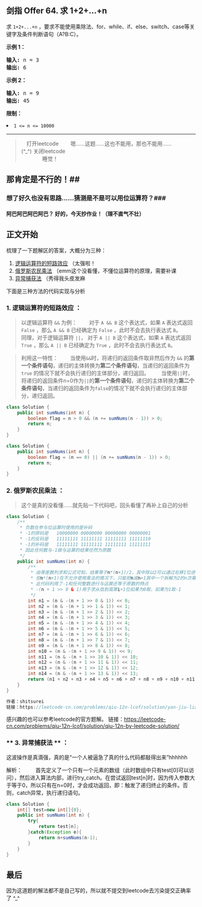 ## 剑指 Offer 64. 求 1+2+…+n

<p>求 <code>1+2+...+n</code> ，要求不能使用乘除法、for、while、if、else、switch、case等关键字及条件判断语句（A?B:C）。</p>

<p><strong>示例 1：</strong></p>

<pre><strong>输入:</strong> n = 3
<strong>输出:&nbsp;</strong>6
</pre>

<p><strong>示例 2：</strong></p>

<pre><strong>输入:</strong> n = 9
<strong>输出:&nbsp;</strong>45
</pre>

<p><strong>限制：</strong></p>
	<li><code>1 &lt;= n&nbsp;&lt;= 10000</code></li>


---

> &ensp;&ensp;打开leetcode
> &ensp;&ensp;&ensp;&ensp;嗯……这题……这也不能用，那也不能用……
> &ensp;&ensp;&ensp;&ensp;&ensp;&ensp;(^_^) 关闭leetcode  
> &ensp;&ensp;&ensp;&ensp;&ensp;&ensp;&ensp;&ensp;睡觉！

## 那肯定是不行的！##

### 想了好久也没有思路……猜测是不是可以用位运算符？###

#### 阿巴阿巴阿巴阿巴？ 好的，今天抄作业！（理不直气不壮） ####


**正文开始**
---

梳理了一下题解区的答案，大概分为三种：

1. [逻辑运算符的短路效应](#jump1) （太强啦！
2. [俄罗斯农民乘法](#jump2)	  （emm这个没看懂，不懂位运算符的原理，需要补课
3. [异常捕获法](#jump3)		  （秀得我头皮发麻

下面是三种方法的代码实现与分析

### <span id="jump1">**1. 逻辑运算符的短路效应**</span> ：

> 以逻辑运算符 `&&` 为例：
> &ensp;&ensp;&ensp;&ensp;对于 `A && B` 这个表达式，如果 `A` 表达式返回 `False` ，那么 `A && B` 已经确定为 `False` ，此时不会去执行表达式 `B`。
> &ensp;&ensp;&ensp;&ensp;同理，对于逻辑运算符 `||`， 对于 `A || B` 这个表达式，如果 `A` 表达式返回 `True` ，那么 `A || B` 已经确定为 `True` ，此时不会去执行表达式 `B`。

> 利用这一特性：
> &ensp;&ensp;&ensp;&ensp;当使用`&&`时，将递归的返回条件取非然后作为 `&&` 的**第一个条件语句**，递归的主体转换为**第二个条件语句**，当递归的返回条件为 `true` 的情况下就不会执行递归的主体部分，递归返回。
> &ensp;&ensp;&ensp;&ensp;当使用`||`时，将递归的返回条件n=0作为`||`的**第一个条件语句**，递归的主体转换为**第二个条件语句**，当递归的返回条件为`false`的情况下就不会执行递归的主体部分，递归返回。

```java
class Solution {
    public int sumNums(int n) {
        boolean flag = n > 0 && (n += sumNums(n - 1)) > 0;
        return n;
    }
}
```

```java
class Solution {
    public int sumNums(int n) {
        boolean flag = (n == 0) || (n += sumNums(n - 1)) > 0;
        return n;
    }
}
```
### <span id="jump2">**2. 俄罗斯农民乘法**</span> ：

> 这个是真的没看懂……就先贴一下代码吧，回头看懂了再补上自己的分析

```java
class Solution {
    /**
     * 负数在参与位运算时使用的是补码
     * -1的原码是   10000000 00000000 00000000 00000001
     * -1的反码是   11111111 11111111 11111111 11111110
     * -1的补码是   11111111 11111111 11111111 11111111
     * 因此任何数与-1做与运算的结果任然为原数
     */
    public int sumNums(int n) {
        /**
         * 由等差数列求和公式可知，结果等于n*(n+1)/2，其中除以2可以通过右移1位进行操作
         * 但n*(n+1)在不允许使用乘法的情况下，只能把n或n+1其中一个拆解为2的n次幂数之和，配合另一个来进行位运算和累加
         * 此代码利用了-1和任何整数进行与运算还等于原数的特点
         * -(n + 1 >> 0 & 1)用于求从低到高第i+1位如果为0取，如果为1取-1
         */
        int n1 = (n & -(n + 1 >> 0 & 1)) << 0;
        int n2 = (n & -(n + 1 >> 1 & 1)) << 1;
        int n3 = (n & -(n + 1 >> 2 & 1)) << 2;
        int n4 = (n & -(n + 1 >> 3 & 1)) << 3;
        int n5 = (n & -(n + 1 >> 4 & 1)) << 4;
        int n6 = (n & -(n + 1 >> 5 & 1)) << 5;
        int n7 = (n & -(n + 1 >> 6 & 1)) << 6;
        int n8 = (n & -(n + 1 >> 7 & 1)) << 7;
        int n9 = (n & -(n + 1 >> 8 & 1)) << 8;
        int n10 = (n & -(n + 1 >> 9 & 1)) << 9;
        int n11 = (n & -(n + 1 >> 10 & 1)) << 10;
        int n12 = (n & -(n + 1 >> 11 & 1)) << 11;
        int n13 = (n & -(n + 1 >> 12 & 1)) << 12;
        int n14 = (n & -(n + 1 >> 13 & 1)) << 13;
        return (n1 + n2 + n3 + n4 + n5 + n6 + n7 + n8 + n9 + n10 + n11 + n12 + n13 + n14) >> 1;
    }
}

作者：shitsurei
链接：https://leetcode-cn.com/problems/qiu-12n-lcof/solution/yan-jiu-liao-ban-tian-zhong-yu-kan-dong-da-lao-de-/

```

感兴趣的也可以参考leetcode的官方题解。
链接：https://leetcode-cn.com/problems/qiu-12n-lcof/solution/qiu-12n-by-leetcode-solution/

### <span id="jump3"> ** 3. 异常捕获法 ** </span> ：


这波操作是真滴强，真的是“一个人被逼急了真的什么代码都敲得出来”hhhhhh

解析：
&ensp;&ensp;&ensp;&ensp; 首先定义了一个只有一个元素的数组（此时数组中只有test[0]可以访问），然后进入算法内部，进行try_catch。在尝试返回test[n]时，因为传入参数大于等于0，所以只有在n=0时，才会成功返回，即：触发了递归终止的条件。否则，catch异常，执行递归语句。

```java
class Solution {
    int[] test=new int[]{0};
    public int sumNums(int n) {
        try{
            return test[n];
        }catch(Exception e){
            return n+sumNums(n-1);
        }
    }
}
```

## 最后

因为这道题的解法都不是自己写的，所以就不提交到leetcode去污染提交正确率了 ^_^

